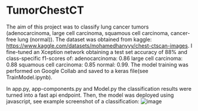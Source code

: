 # TumorChestCT

The aim of this project was to classify lung cancer tumors (adenocarcinoma, large cell carcinoma, squamous cell carcinoma, cancer-free lung (normal)). The dataset was obtained from kaggle: https://www.kaggle.com/datasets/mohamedhanyyy/chest-ctscan-images. I fine-tuned an Xception network obtaining a test set accuracy of 88% and class-specific f1-scores of:
adenocarcinoma: 0.86 large cell carcinoma: 0.88 squamous cell carcinoma: 0.85 normal: 0.99. The model training was performed on Google Collab and saved to a keras file(see TrainModel.ipynb).

In app.py, app-components.py and Model.py the classification results were turned into a fast api endpoint. Then, the model was deployed using javascript, see example screenshot of a classification:
![image](https://github.com/JuliaGrajek/TumorChestCT/assets/57350744/be7f44a5-41b9-4f09-8d44-027de3633e03)
